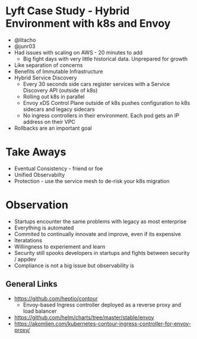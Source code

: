 # Lyft Case Study - Hybrid Environment with k8s and Envoy 
* @litacho 
* @junr03
* Had issues with scaling on AWS - 20 minutes to add
    * Big fight days with very little historical data. Unprepared for growth 
* Like separation of concerns
* Benefits of Immutable Infrastructure 
* Hybrid Service Discovery 
  * Every 30 seconds side cars register services with a Service Discovery API (outside of k8s)
  * Rolling out k8s in parallel 
  * Envoy xDS Control Plane outside of k8s pushes configuration to k8s sidecars and legacy sidecars 
  * No ingress controllers in their environment. Each pod gets an IP address on their VPC
* Rollbacks are an important goal 

# Take Aways
* Eventual Consistency - friend or foe 
* Unified Observabilty 
* Protection - use the service mesh to de-risk your k8s migration 

# Observation 
* Startups encounter the same problems with legacy as most enterprise 
* Everything is automated
* Commited to continually innovate and improve, even if its expensive 
* Iteratations 
* Willingness to experiement and learn
* Security still spooks developers in startups and fights between security / appdev 
* Compliance is not a big issue but observability is 
  
## General Links
* https://github.com/heptio/contour
  * Envoy-based Ingress controller deployed as a reverse proxy and load balancer 
* https://github.com/helm/charts/tree/master/stable/envoy
* https://akomljen.com/kubernetes-contour-ingress-controller-for-envoy-proxy/